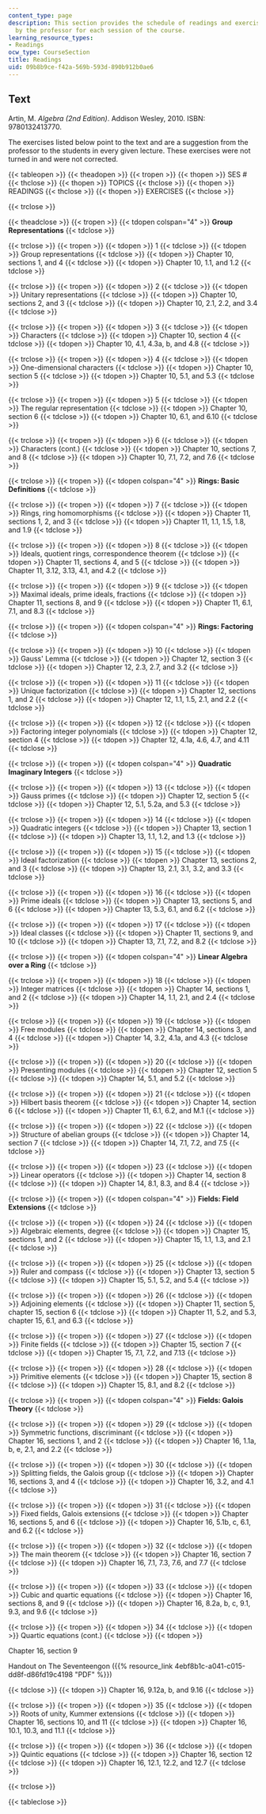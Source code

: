 ```yaml
---
content_type: page
description: This section provides the schedule of readings and exercises suggested
  by the professor for each session of the course.
learning_resource_types:
- Readings
ocw_type: CourseSection
title: Readings
uid: 09b8b9ce-f42a-569b-593d-890b912b0ae6
---
```


Text
----

Artin, M. _Algebra (2nd Edition)_. Addison Wesley, 2010. ISBN: 9780132413770.

The exercises listed below point to the text and are a suggestion from the professor to the students in every given lecture. These exercises were not turned in and were not corrected.

{{< tableopen >}}
{{< theadopen >}}
{{< tropen >}}
{{< thopen >}}
SES #
{{< thclose >}}
{{< thopen >}}
TOPICS
{{< thclose >}}
{{< thopen >}}
READINGS
{{< thclose >}}
{{< thopen >}}
EXERCISES
{{< thclose >}}

{{< trclose >}}

{{< theadclose >}}
{{< tropen >}}
{{< tdopen colspan="4" >}}
**Group Representations**
{{< tdclose >}}

{{< trclose >}}
{{< tropen >}}
{{< tdopen >}}
1
{{< tdclose >}}
{{< tdopen >}}
Group representations
{{< tdclose >}}
{{< tdopen >}}
Chapter 10, sections 1, and 4
{{< tdclose >}}
{{< tdopen >}}
Chapter 10, 1.1, and 1.2
{{< tdclose >}}

{{< trclose >}}
{{< tropen >}}
{{< tdopen >}}
2
{{< tdclose >}}
{{< tdopen >}}
Unitary representations
{{< tdclose >}}
{{< tdopen >}}
Chapter 10, sections 2, and 3
{{< tdclose >}}
{{< tdopen >}}
Chapter 10, 2.1, 2.2, and 3.4
{{< tdclose >}}

{{< trclose >}}
{{< tropen >}}
{{< tdopen >}}
3
{{< tdclose >}}
{{< tdopen >}}
Characters
{{< tdclose >}}
{{< tdopen >}}
Chapter 10, section 4
{{< tdclose >}}
{{< tdopen >}}
Chapter 10, 4.1, 4.3a, b, and 4.8
{{< tdclose >}}

{{< trclose >}}
{{< tropen >}}
{{< tdopen >}}
4
{{< tdclose >}}
{{< tdopen >}}
One-dimensional characters
{{< tdclose >}}
{{< tdopen >}}
Chapter 10, section 5
{{< tdclose >}}
{{< tdopen >}}
Chapter 10, 5.1, and 5.3
{{< tdclose >}}

{{< trclose >}}
{{< tropen >}}
{{< tdopen >}}
5
{{< tdclose >}}
{{< tdopen >}}
The regular representation
{{< tdclose >}}
{{< tdopen >}}
Chapter 10, section 6
{{< tdclose >}}
{{< tdopen >}}
Chapter 10, 6.1, and 6.10
{{< tdclose >}}

{{< trclose >}}
{{< tropen >}}
{{< tdopen >}}
6
{{< tdclose >}}
{{< tdopen >}}
Characters (cont.)
{{< tdclose >}}
{{< tdopen >}}
Chapter 10, sections 7, and 8
{{< tdclose >}}
{{< tdopen >}}
Chapter 10, 7.1, 7.2, and 7.6
{{< tdclose >}}

{{< trclose >}}
{{< tropen >}}
{{< tdopen colspan="4" >}}
**Rings: Basic Definitions**
{{< tdclose >}}

{{< trclose >}}
{{< tropen >}}
{{< tdopen >}}
7
{{< tdclose >}}
{{< tdopen >}}
Rings, ring homomorphisms
{{< tdclose >}}
{{< tdopen >}}
Chapter 11, sections 1, 2, and 3
{{< tdclose >}}
{{< tdopen >}}
Chapter 11, 1.1, 1.5, 1.8, and 1.9
{{< tdclose >}}

{{< trclose >}}
{{< tropen >}}
{{< tdopen >}}
8
{{< tdclose >}}
{{< tdopen >}}
Ideals, quotient rings, correspondence theorem
{{< tdclose >}}
{{< tdopen >}}
Chapter 11, sections 4, and 5
{{< tdclose >}}
{{< tdopen >}}
Chapter 11, 3.12, 3.13, 4.1, and 4.2
{{< tdclose >}}

{{< trclose >}}
{{< tropen >}}
{{< tdopen >}}
9
{{< tdclose >}}
{{< tdopen >}}
Maximal ideals, prime ideals, fractions
{{< tdclose >}}
{{< tdopen >}}
Chapter 11, sections 8, and 9
{{< tdclose >}}
{{< tdopen >}}
Chapter 11, 6.1, 7.1, and 8.3
{{< tdclose >}}

{{< trclose >}}
{{< tropen >}}
{{< tdopen colspan="4" >}}
**Rings: Factoring**
{{< tdclose >}}

{{< trclose >}}
{{< tropen >}}
{{< tdopen >}}
10
{{< tdclose >}}
{{< tdopen >}}
Gauss' Lemma
{{< tdclose >}}
{{< tdopen >}}
Chapter 12, section 3
{{< tdclose >}}
{{< tdopen >}}
Chapter 12, 2.3, 2.7, and 3.2
{{< tdclose >}}

{{< trclose >}}
{{< tropen >}}
{{< tdopen >}}
11
{{< tdclose >}}
{{< tdopen >}}
Unique factorization
{{< tdclose >}}
{{< tdopen >}}
Chapter 12, sections 1, and 2
{{< tdclose >}}
{{< tdopen >}}
Chapter 12, 1.1, 1.5, 2.1, and 2.2
{{< tdclose >}}

{{< trclose >}}
{{< tropen >}}
{{< tdopen >}}
12
{{< tdclose >}}
{{< tdopen >}}
Factoring integer polynomials
{{< tdclose >}}
{{< tdopen >}}
Chapter 12, section 4
{{< tdclose >}}
{{< tdopen >}}
Chapter 12, 4.1a, 4.6, 4.7, and 4.11
{{< tdclose >}}

{{< trclose >}}
{{< tropen >}}
{{< tdopen colspan="4" >}}
**Quadratic Imaginary Integers**
{{< tdclose >}}

{{< trclose >}}
{{< tropen >}}
{{< tdopen >}}
13
{{< tdclose >}}
{{< tdopen >}}
Gauss primes
{{< tdclose >}}
{{< tdopen >}}
Chapter 12, section 5
{{< tdclose >}}
{{< tdopen >}}
Chapter 12, 5.1, 5.2a, and 5.3
{{< tdclose >}}

{{< trclose >}}
{{< tropen >}}
{{< tdopen >}}
14
{{< tdclose >}}
{{< tdopen >}}
Quadratic integers
{{< tdclose >}}
{{< tdopen >}}
Chapter 13, section 1
{{< tdclose >}}
{{< tdopen >}}
Chapter 13, 1.1, 1.2, and 1.3
{{< tdclose >}}

{{< trclose >}}
{{< tropen >}}
{{< tdopen >}}
15
{{< tdclose >}}
{{< tdopen >}}
Ideal factorization
{{< tdclose >}}
{{< tdopen >}}
Chapter 13, sections 2, and 3
{{< tdclose >}}
{{< tdopen >}}
Chapter 13, 2.1, 3.1, 3.2, and 3.3
{{< tdclose >}}

{{< trclose >}}
{{< tropen >}}
{{< tdopen >}}
16
{{< tdclose >}}
{{< tdopen >}}
Prime ideals
{{< tdclose >}}
{{< tdopen >}}
Chapter 13, sections 5, and 6
{{< tdclose >}}
{{< tdopen >}}
Chapter 13, 5.3, 6.1, and 6.2
{{< tdclose >}}

{{< trclose >}}
{{< tropen >}}
{{< tdopen >}}
17
{{< tdclose >}}
{{< tdopen >}}
Ideal classes
{{< tdclose >}}
{{< tdopen >}}
Chapter 11, sections 9, and 10
{{< tdclose >}}
{{< tdopen >}}
Chapter 13, 7.1, 7.2, and 8.2
{{< tdclose >}}

{{< trclose >}}
{{< tropen >}}
{{< tdopen colspan="4" >}}
**Linear Algebra over a Ring**
{{< tdclose >}}

{{< trclose >}}
{{< tropen >}}
{{< tdopen >}}
18
{{< tdclose >}}
{{< tdopen >}}
Integer matrices
{{< tdclose >}}
{{< tdopen >}}
Chapter 14, sections 1, and 2
{{< tdclose >}}
{{< tdopen >}}
Chapter 14, 1.1, 2.1, and 2.4
{{< tdclose >}}

{{< trclose >}}
{{< tropen >}}
{{< tdopen >}}
19
{{< tdclose >}}
{{< tdopen >}}
Free modules
{{< tdclose >}}
{{< tdopen >}}
Chapter 14, sections 3, and 4
{{< tdclose >}}
{{< tdopen >}}
Chapter 14, 3.2, 4.1a, and 4.3
{{< tdclose >}}

{{< trclose >}}
{{< tropen >}}
{{< tdopen >}}
20
{{< tdclose >}}
{{< tdopen >}}
Presenting modules
{{< tdclose >}}
{{< tdopen >}}
Chapter 12, section 5
{{< tdclose >}}
{{< tdopen >}}
Chapter 14, 5.1, and 5.2
{{< tdclose >}}

{{< trclose >}}
{{< tropen >}}
{{< tdopen >}}
21
{{< tdclose >}}
{{< tdopen >}}
Hilbert basis theorem
{{< tdclose >}}
{{< tdopen >}}
Chapter 14, section 6
{{< tdclose >}}
{{< tdopen >}}
Chapter 11, 6.1, 6.2, and M.1
{{< tdclose >}}

{{< trclose >}}
{{< tropen >}}
{{< tdopen >}}
22
{{< tdclose >}}
{{< tdopen >}}
Structure of abelian groups
{{< tdclose >}}
{{< tdopen >}}
Chapter 14, section 7
{{< tdclose >}}
{{< tdopen >}}
Chapter 14, 7.1, 7.2, and 7.5
{{< tdclose >}}

{{< trclose >}}
{{< tropen >}}
{{< tdopen >}}
23
{{< tdclose >}}
{{< tdopen >}}
Linear operators
{{< tdclose >}}
{{< tdopen >}}
Chapter 14, section 8
{{< tdclose >}}
{{< tdopen >}}
Chapter 14, 8.1, 8.3, and 8.4
{{< tdclose >}}

{{< trclose >}}
{{< tropen >}}
{{< tdopen colspan="4" >}}
**Fields: Field Extensions**
{{< tdclose >}}

{{< trclose >}}
{{< tropen >}}
{{< tdopen >}}
24
{{< tdclose >}}
{{< tdopen >}}
Algebraic elements, degree
{{< tdclose >}}
{{< tdopen >}}
Chapter 15, sections 1, and 2
{{< tdclose >}}
{{< tdopen >}}
Chapter 15, 1.1, 1.3, and 2.1
{{< tdclose >}}

{{< trclose >}}
{{< tropen >}}
{{< tdopen >}}
25
{{< tdclose >}}
{{< tdopen >}}
Ruler and compass
{{< tdclose >}}
{{< tdopen >}}
Chapter 13, section 5
{{< tdclose >}}
{{< tdopen >}}
Chapter 15, 5.1, 5.2, and 5.4
{{< tdclose >}}

{{< trclose >}}
{{< tropen >}}
{{< tdopen >}}
26
{{< tdclose >}}
{{< tdopen >}}
Adjoining elements
{{< tdclose >}}
{{< tdopen >}}
Chapter 11, section 5, chapter 15, section 6
{{< tdclose >}}
{{< tdopen >}}
Chapter 11, 5.2, and 5.3, chapter 15, 6.1, and 6.3
{{< tdclose >}}

{{< trclose >}}
{{< tropen >}}
{{< tdopen >}}
27
{{< tdclose >}}
{{< tdopen >}}
Finite fields
{{< tdclose >}}
{{< tdopen >}}
Chapter 15, section 7
{{< tdclose >}}
{{< tdopen >}}
Chapter 15, 7.1, 7.2, and 7.13
{{< tdclose >}}

{{< trclose >}}
{{< tropen >}}
{{< tdopen >}}
28
{{< tdclose >}}
{{< tdopen >}}
Primitive elements
{{< tdclose >}}
{{< tdopen >}}
Chapter 15, section 8
{{< tdclose >}}
{{< tdopen >}}
Chapter 15, 8.1, and 8.2
{{< tdclose >}}

{{< trclose >}}
{{< tropen >}}
{{< tdopen colspan="4" >}}
**Fields: Galois Theory**
{{< tdclose >}}

{{< trclose >}}
{{< tropen >}}
{{< tdopen >}}
29
{{< tdclose >}}
{{< tdopen >}}
Symmetric functions, discriminant
{{< tdclose >}}
{{< tdopen >}}
Chapter 16, sections 1, and 2
{{< tdclose >}}
{{< tdopen >}}
Chapter 16, 1.1a, b, e, 2.1, and 2.2
{{< tdclose >}}

{{< trclose >}}
{{< tropen >}}
{{< tdopen >}}
30
{{< tdclose >}}
{{< tdopen >}}
Splitting fields, the Galois group
{{< tdclose >}}
{{< tdopen >}}
Chapter 16, sections 3, and 4
{{< tdclose >}}
{{< tdopen >}}
Chapter 16, 3.2, and 4.1
{{< tdclose >}}

{{< trclose >}}
{{< tropen >}}
{{< tdopen >}}
31
{{< tdclose >}}
{{< tdopen >}}
Fixed fields, Galois extensions
{{< tdclose >}}
{{< tdopen >}}
Chapter 16, sections 5, and 6
{{< tdclose >}}
{{< tdopen >}}
Chapter 16, 5.1b, c, 6.1, and 6.2
{{< tdclose >}}

{{< trclose >}}
{{< tropen >}}
{{< tdopen >}}
32
{{< tdclose >}}
{{< tdopen >}}
The main theorem
{{< tdclose >}}
{{< tdopen >}}
Chapter 16, section 7
{{< tdclose >}}
{{< tdopen >}}
Chapter 16, 7.1, 7.3, 7.6, and 7.7
{{< tdclose >}}

{{< trclose >}}
{{< tropen >}}
{{< tdopen >}}
33
{{< tdclose >}}
{{< tdopen >}}
Cubic and quartic equations
{{< tdclose >}}
{{< tdopen >}}
Chapter 16, sections 8, and 9
{{< tdclose >}}
{{< tdopen >}}
Chapter 16, 8.2a, b, c, 9.1, 9.3, and 9.6
{{< tdclose >}}

{{< trclose >}}
{{< tropen >}}
{{< tdopen >}}
34
{{< tdclose >}}
{{< tdopen >}}
Quartic equations (cont.)
{{< tdclose >}}
{{< tdopen >}}


Chapter 16, section 9

Handout on The Seventeengon ({{% resource_link 4ebf8b1c-a041-c015-dd8f-d86fd19c4198 "PDF" %}})


{{< tdclose >}}
{{< tdopen >}}
Chapter 16, 9.12a, b, and 9.16
{{< tdclose >}}

{{< trclose >}}
{{< tropen >}}
{{< tdopen >}}
35
{{< tdclose >}}
{{< tdopen >}}
Roots of unity, Kummer extensions
{{< tdclose >}}
{{< tdopen >}}
Chapter 16, sections 10, and 11
{{< tdclose >}}
{{< tdopen >}}
Chapter 16, 10.1, 10.3, and 11.1
{{< tdclose >}}

{{< trclose >}}
{{< tropen >}}
{{< tdopen >}}
36
{{< tdclose >}}
{{< tdopen >}}
Quintic equations
{{< tdclose >}}
{{< tdopen >}}
Chapter 16, section 12
{{< tdclose >}}
{{< tdopen >}}
Chapter 16, 12.1, 12.2, and 12.7
{{< tdclose >}}

{{< trclose >}}

{{< tableclose >}}